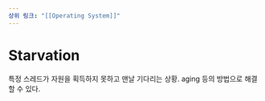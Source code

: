 ```yaml
---
상위 링크: "[[Operating System]]"
---
```

# Starvation

특정 스레드가 자원을 획득하지 못하고 맨날 기다리는 상황. aging 등의 방법으로 해결할 수 있다.